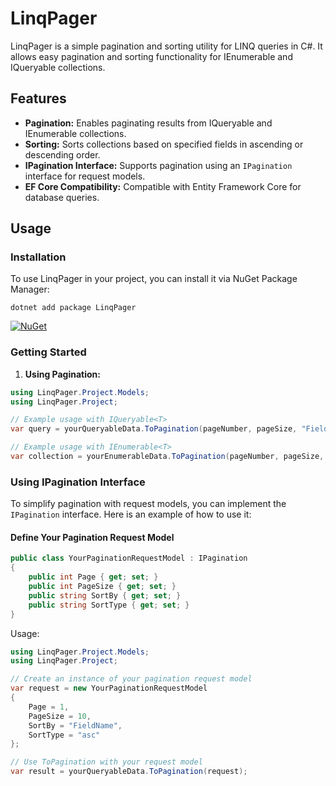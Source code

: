 # LinqPager

LinqPager is a simple pagination and sorting utility for LINQ queries in C#. It allows easy pagination and sorting functionality for IEnumerable and IQueryable collections.

## Features

- **Pagination:** Enables paginating results from IQueryable and IEnumerable collections.
- **Sorting:** Sorts collections based on specified fields in ascending or descending order.
- **IPagination Interface:** Supports pagination using an `IPagination` interface for request models.
- **EF Core Compatibility:** Compatible with Entity Framework Core for database queries.

## Usage

### Installation

To use LinqPager in your project, you can install it via NuGet Package Manager:

`dotnet add package LinqPager`

[![NuGet](https://img.shields.io/nuget/v/LinqPager)](https://www.nuget.org/packages/LinqPager/)

### Getting Started

1. **Using Pagination:**

```csharp
using LinqPager.Project.Models;
using LinqPager.Project;

// Example usage with IQueryable<T>
var query = yourQueryableData.ToPagination(pageNumber, pageSize, "FieldName", "asc");

// Example usage with IEnumerable<T>
var collection = yourEnumerableData.ToPagination(pageNumber, pageSize, "FieldName", "desc");
```
### Using IPagination Interface

To simplify pagination with request models, you can implement the `IPagination` interface. Here is an example of how to use it:

#### Define Your Pagination Request Model

```csharp
public class YourPaginationRequestModel : IPagination
{
    public int Page { get; set; }
    public int PageSize { get; set; }
    public string SortBy { get; set; }
    public string SortType { get; set; }
}
```
Usage:
```csharp
using LinqPager.Project.Models;
using LinqPager.Project;

// Create an instance of your pagination request model
var request = new YourPaginationRequestModel
{
    Page = 1,
    PageSize = 10,
    SortBy = "FieldName",
    SortType = "asc"
};

// Use ToPagination with your request model
var result = yourQueryableData.ToPagination(request);
```
